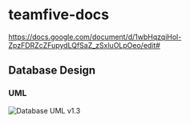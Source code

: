 # teamfive-docs

https://docs.google.com/document/d/1wbHqzqiHol-ZpzFDRZcZFupydLQfSaZ_zSxluOLpOeo/edit#


## Database Design

### UML

![Database UML v1.3](https://jcampbell18.github.io/nothing/database_uml_v1-3.jpg)
